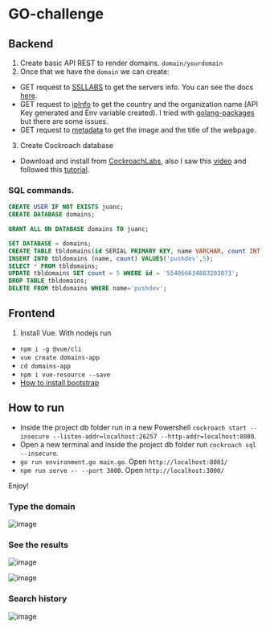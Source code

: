 # GO-challenge

## Backend

1. Create basic API REST to render domains. `domain/yourdomain`
2. Once that we have the `domain` we can create:
* GET request to [SSLLABS](https://api.ssllabs.com/) to get the servers info. You can see the docs [here](https://github.com/ssllabs/ssllabs-scan/blob/master/ssllabs-api-docs-v3.md).
* GET request to [ipInfo](https://ipinfo.io/) to get the country and the organization name (API Key generated and Env variable created). I tried with [golang-packages](https://github.com/likexian/whois-go) but there are some issues.
* GET request to [metadata](https://urlmeta.org/) to get the image and the title of the webpage.

3. Create Cockroach database
* Download and install from [CockroachLabs](https://www.cockroachlabs.com/docs/stable/build-a-go-app-with-cockroachdb-gorm.html), also I saw this [video](https://www.youtube.com/watch?v=6x9b0t-j1mM) and followed this [tutorial](https://kb.objectrocket.com/cockroachdb/how-to-retrieve-cockroachdb-record-using-golang-web-app-561).

### SQL commands.

```sql
CREATE USER IF NOT EXISTS juanc;
CREATE DATABASE domains;

GRANT ALL ON DATABASE domains TO juanc;

SET DATABASE = domains;
CREATE TABLE tbldomains(id SERIAL PRIMARY KEY, name VARCHAR, count INT);
INSERT INTO tbldomains (name, count) VALUES('pushdev',5);
SELECT * FROM tbldomains;
UPDATE tbldomains SET count = 5 WHERE id = '554066634883203073';
DROP TABLE tbldomains;
DELETE FROM tbldomains WHERE name='pushdev';
```

## Frontend

1. Install Vue. With nodejs run 

* `npm i -g @vue/cli`
* `vue create domains-app`
* `cd domains-app`
* `npm i vue-resource --save`
* [How to install bootstrap](https://bootstrap-vue.org/docs)
 
## How to run 

* Inside the project db folder run in a new Powershell `cockroach start --insecure --listen-addr=localhost:26257 --http-addr=localhost:8080`.
* Open a new terminal and inside the project db folder run `cockroach sql --insecure`.
* `go run environment.go main.go`. Open `http://localhost:8081/`
* `npm run serve -- --port 3000`. Open `http://localhost:3000/`

Enjoy!

### Type the domain

![image](https://user-images.githubusercontent.com/36536646/81629276-5eb6c500-93c8-11ea-81e9-17a1e32172a3.png)

### See the results

![image](https://user-images.githubusercontent.com/36536646/81629313-7aba6680-93c8-11ea-9af0-ab61a4b4782a.png)

![image](https://user-images.githubusercontent.com/36536646/81629354-91f95400-93c8-11ea-871a-f07f7cc570f6.png)

### Search history

![image](https://user-images.githubusercontent.com/36536646/81629427-bb19e480-93c8-11ea-8398-569c72582ce8.png)

